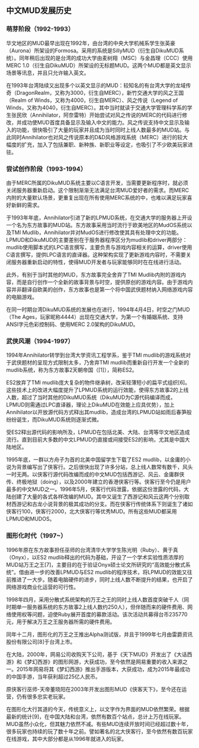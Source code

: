 ## 中文MUD发展历史

### 萌芽阶段（1992-1993）

华文地区的MUD最早出现在1992年，由台湾的中央大学机械系学生张英豪（Aurona）所架设的Formosa。采用的系统是SillyMUD（衍生自DikuMUD系统）。同年稍后出现的是台湾的成功大学由麦树翔（MSC）与金昌理（CCC）使用MERC 1.0（衍生自DikuMUD）所架设的无标题MUD。这两个MUD都是英文显示场景等讯息，并且只允许输入英文。

在1993年台湾陆续又出现多个以英文显示的MUD：较知名的有台湾大学的龙域传奇（DragonRealm，又称为3000，衍生自MERC），新竹交通大学的风之王国（Realm of Winds，又称为4000，衍生自MERC）、风之传说（Legend of Winds，又称为4040，衍生自MERC）。其中当时就读于交通大学管理科学系的学生张民欣（Annihilator，阿奈雷特）开始尝试对风之传说的MERC的代码进行修改，并成功使MUD首度具备显示及输入中文的能力。风之传说支持中文显示及输入的功能，很快吸引了大量的玩家并且成为当时同时上线人数最多的MUD站。与此同时Annihilator也对风之传说原本的D&D风格游戏系统（MERC）进行的较大幅度的扩充，加入了包括兼职、新种族、新职业等设定，也吸引了不少欧美玩家进驻。

### 尝试创作阶段（1993-1994）

由于MERC所属的DikuMUD系统主要以C语言开发，当需要更新程序时，就必须关闭服务器重新启动。这个限制渐渐无法满足台湾MUD爱好者的需求。而MERC内附的大量默认场景，更重复出现在所有使用MERC系统的中，也难以满足玩家喜好新鲜的需求。

于1993年年底，Annihilator引进了新的LPMUD系统，在交通大学的服务器上开设一个名为东方故事的MUD站。东方故事采用当时流行于欧美地区的MudOS系统以及TMI Mudlib，Annihilator并对MudOS进行修改使其具有处理中文的功能。LPMUD和DikuMUD的主要差别在于服务器程序区分为mudlib和driver两部分：mudlib使用脚本式的LPC语言撰写，主要负责与游戏内容相关的运算，driver使用C语言撰写，提供LPC语言的直译器。这种架构实现了更新游戏内容时，不需要关闭服务器重新启动的特性，使得MUD开发者与玩家能够同时在在线进行活动。

此外，有别于当时其他的MUD，东方故事完全舍弃了TMI Mudlib内附的游戏内容，而是自行创作一个全新的故事背景与时空，提供原创的游戏内容。由于游戏内容并非翻译自欧美的创作，东方故事也是第一个将中国武侠题材纳入网络游戏内容的电脑游戏。

在同一时期台湾DikuMUD系统的发展也在进行，1994年4月4日，时空之门MUD（The Ages，玩家昵称4444）出现在交通大学，为第一个有婚姻系统、支持ANSI字元色彩控制码、使用MERC 2.0架构的DikuMUD。

### 武侠风潮（1994-1997）

1994年Annihilator转学到台湾大学资讯工程学系，鉴于TMI mudlib的游戏系统对于武侠题材的呈现方式限制太多，乃舍弃TMI mudlib而重新自行开发一个全新的mudlib系统，称为东方故事2天朝帝国（[1]），简称ES2。

ES2放弃了TMI mudlib庞大复杂的物件继承树，改采轻薄短小的扁平式组织[6]。这些技术上的改进大幅度提升了LPMUD系统的运行效能，使得东方故事2的上线人数，超过了当时其他的DikuMUD系统（DikuMUD为C源代码编译而成，LPMUD则需通过LPC直译器，理论上DikuMUD在效能上应具优势），加上Annihilator以开放源代码方式释出其mudlib，造成台湾的LPMUD站如雨后春笋般纷纷诞生，而DikuMUD系统则逐渐式微。

受ES2释出源代码的影响所及，LPMUD在包括北美、大陆、台湾等华文地区造成流行。直到目前大多数的中文LPMUD仍直接或间接受ES2的影响，尤其是中国大陆地区。

1995年底，一群以方舟子为首的北美中国留学生下载了ES2 mudlib，以金庸的小说为背景编写出了侠客行。之后很快出现了许多分站，总上线人数常有数千，风头一时无两。以侠客行源代码改编而成的中文MUD包括西游记、风云、金庸群侠传、终极地狱（doing），以及2000年建立的香港侠客行等。侠客行至今仍是用户最多的中文MUD之一。1996年5月，侠客行代码泄露，依据这份泄露的代码，大陆创建了大量的各式各样改编的MUD。其中又诞生了西游记和风云这两个分别取材西游记和古龙小说背景的极其成功的分支。而在侠客行传统体系下则诞生了诸如侠客行100，侠客行2000，北大侠客行等优秀MUD。所有这些MUD都采用LPMUD和MUDOS。

### 图形化时代（1997~）

1996年原在东方故事担任巫师的台湾清华大学学生陈光明（Ruby）、黄于真（Onyx），以ES2 mudlib释出的代码为基础，开设了一个学术实验性质浓厚的MUD站万王之王[7]，主要目的在于验证Onyx硕士论文所研究的“高效能分散式系统”。借由进一步的改善LPMUD与ES2 mudlib的程序技术，将LPMUD的效能又往前推进了一大步。随着电脑硬件的进步，同时上线人数不断提升的结果，也开启了网络游戏商业化运营的可行性。

1998年四月，采用分散式系统架构的万王之王的同时上线人数首度突破千人（同时期单一服务器系统的东方故事2上线人数约250人），但伴随而来的硬件费用、网络使用权等问题，迫使Ruby展开首度的募款活动。该次活动共募得台币235770元，用于解决万王之王服务器所需的硬件费用。

同年十二月，图形化的万王之王推出Alpha测试版，并且于1999年七月由雷爵资讯股份有限公司[8]于台湾上市。

在大陆，2000年，网易公司收购天下公司，基于《天下MUD》开发出了《大话西游》和《梦幻西游》的图形网游，大获成功，至今依然是网易重要的收入来源之一。2015年网易将其《梦幻西游》推出手游版本，大获成功，成为2015年最成功的中国手游，当年获利超过25亿人民币。

原侠客行巫师-天帝董晓阳在2003年开发出图形MUD《侠客天下》，至今还在运营，仍有很多忠实老玩家。

在图形化大行其道的今天，传统意义上，以文字作为界面的MUD依然繁荣。根据最新的统计[9]，在中国大陆和台湾，依然有数百个站点，总计上万在线玩家。MUD虽然小众化，但其魅力依然不减。有些MUD连续开放时间已经超过数十年，很多玩家也持续的玩了数十年之前。譬如著名的北大侠客行，至今依然有数百玩家在线游戏，其中大部分都是从1996年就进入的玩家。
